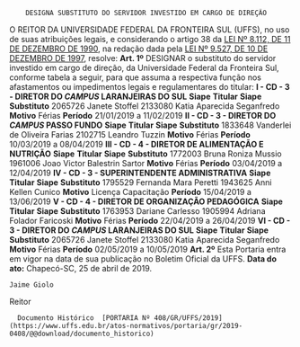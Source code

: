         DESIGNA SUBSTITUTO DO SERVIDOR INVESTIDO EM CARGO DE DIREÇÃO  

 O REITOR DA UNIVERSIDADE FEDERAL DA FRONTEIRA SUL (UFFS), no uso de suas atribuições legais, e considerando o artigo 38 da [LEI Nº 8.112, DE 11 DE DEZEMBRO DE 1990](http://www.planalto.gov.br/ccivil_03/LEIS/L8112cons.htm), na redação dada pela [LEI Nº 9.527, DE 10 DE DEZEMBRO DE 1997](http://www.planalto.gov.br/ccivil_03/LEIS/L9527.htm), resolve:   **Art. 1º**  DESIGNAR o substituto do servidor investido em cargo de direção, da Universidade Federal da Fronteira Sul, conforme tabela a seguir, para que assuma a respectiva função nos afastamentos ou impedimentos legais e regulamentares do titular: **I - CD - 3 - DIRETOR DO *CAMPUS*  LARANJEIRAS DO SUL**     **Siape**   **Titular**   **Siape**   **Substituto**     2065726   Janete Stoffel   2133080   Katia Aparecida Seganfredo     **Motivo**   Férias   **Período**   21/01/2019 a 11/02/2019     **II - CD - 3 - DIRETOR DO *CAMPUS*  PASSO FUNDO**     **Siape**   **Titular**   **Siape**   **Substituto**     1833648   Vanderlei de Oliveira Farias   2102715   Leandro Tuzzin     **Motivo**   Férias   **Período**   10/03/2019 a 08/04/2019     **III - CD - 4 - DIRETOR DE ALIMENTAÇÃO E NUTRIÇÃO**     **Siape**   **Titular**   **Siape**   **Substituto**     1772003   Bruna Roniza Mussio   1961006   Joao Victor Balestrin Sartor     **Motivo**   Férias   **Período**   03/04/2019 a 12/04/2019     **IV - CD - 3 - SUPERINTENDENTE ADMINISTRATIVA**     **Siape**   **Titular**   **Siape**   **Substituto**     1795529   Fernanda Mara Peretti   1943625   Anni Kellen Cunico     **Motivo**   Licença Capacitação   **Período**   15/04/2019 a 13/06/2019     **V - CD - 4 - DIRETOR DE ORGANIZAÇÃO PEDAGÓGICA**     **Siape**   **Titular**   **Siape**   **Substituto**     1763953   Dariane Carlesso   1905994   Adriana Folador Faricoski     **Motivo**   Férias   **Período**   22/04/2019 a 26/04/2019     **VI - CD - 3 - DIRETOR DO *CAMPUS*  LARANJEIRAS DO SUL**     **Siape**   **Titular**   **Siape**   **Substituto**     2065726   Janete Stoffel   2133080   Katia Aparecida Seganfredo     **Motivo**   Férias   **Período**   02/05/2019 a 10/05/2019       **Art. 2º**  Esta Portaria entra em vigor na data de sua publicação no Boletim Oficial da UFFS.        **Data do ato:** Chapecó-SC, 25 de abril de 2019.   
 

    Jaime Giolo   
 Reitor 

      Documento Histórico  [PORTARIA Nº 408/GR/UFFS/2019](https://www.uffs.edu.br/atos-normativos/portaria/gr/2019-0408/@@download/documento_historico)     
      
